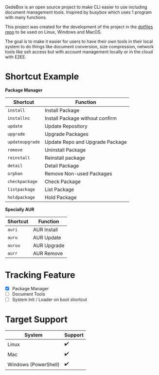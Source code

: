 GedeBox is an open source project to make CLI easier to use including document management tools. Inspired by busybox which uses 1 program with many functions.

This project was created for the development of the project in the [dotfiles repo](https://github.com/dotcreep/dotfiles.git) to be used on Linux, Windows and MacOS.

The goal is to make it easier for users to have their own tools in their local system to do things like document conversion, size compression, network tools like ssh access but with account management locally or in the cloud with E2EE.

# Shortcut Example
**Package Manager**

 Shortcut | Function
 --- | ---
`install` | Install Package
`installnc` | Install Package without confirm
`update` | Update Repository
`upgrade` | Upgrade Packages
`updateupgrade` | Update Repo and Upgrade Package
`remove` | Uninstall Package
`reinstall` | Reinstall package
`detail` | Detail Package
`orphan` | Remove Non-used Packages
`checkpackage` | Check Package
`listpackage` | List Package
`holdpackage` | Hold Package

**Specially AUR**

Shortcut | Function
--- | ---
`auri` | AUR Install
`auru` | AUR Update
`auruu` | AUR Upgrade
`aurr` | AUR Remove


# Tracking Feature
- [x] Package Manager
- [ ] Document Tools
- [ ] System Init / Loader on boot shortcut

# Target Support

System | Support
--- | ---
Linux | ✔️
Mac | ✔️
Windows (PowerShell) | ✔️